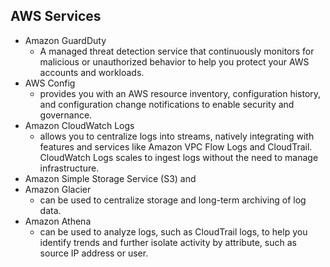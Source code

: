 ## AWS Services 
- Amazon GuardDuty 
    - A managed threat detection service that continuously monitors for malicious or unauthorized behavior to help you protect your AWS accounts and workloads.
- AWS Config 
    - provides you with an AWS resource inventory, configuration history, and configuration change notifications to enable security and governance.
- Amazon CloudWatch Logs 
    - allows you to centralize logs into streams, natively integrating with features and services like Amazon VPC Flow Logs and CloudTrail. CloudWatch Logs scales to ingest logs without the need to manage infrastructure.
- Amazon Simple Storage Service (S3) and 
- Amazon Glacier 
    - can be used to centralize storage and long-term archiving of log data.
- Amazon Athena 
    - can be used to analyze logs, such as CloudTrail logs, to help you identify trends and further isolate activity by attribute, such as source IP address or user.